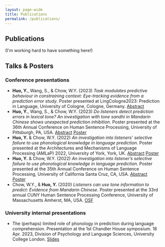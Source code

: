 ```yaml
---
layout: page-wide
title: Publications
permalink: /publications/
---
```


## Publications

(I'm working hard to have something here!)

## Talks & Posters

### Conference presentations

- **Huo, Y.**, Wang, S., & Chow, W.Y. (2023) *Task modulates predictive behaviour in constraining context: Eye-tracking evidence from a prediction error study*. Poster presented at LingCologne2023: Prediction in Language, University of Cologne, Cologne, Germany. <a href="https://lingcologne.uni-koeln.de/e-book-of-abstracts/huo-et-al-task-modulates-predictive-behaviour-in-constraining-context-eye-tracking-evidence-from-a-prediction-error-study" target="_blank">Abstract</a>
- **Huo, Y.**, Wang, S., & Chow, W.Y. (2023) *Do listeners detect prediction errors in lexical tone? An investigation with tone sandhi in Mandarin Chinese shows unexpected prediction inhibition*. Poster presented at the 36th Annual Conference on Human Sentence Processing, University of Pittsburgh, PA, USA. <a href="https://d3ijlhudpq9yjw.cloudfront.net/d35861e0-2177-4ff1-9a8d-9b9c1c7aee93.pdf" target="_blank">Abstract</a> <a href="https://virtual.oxfordabstracts.com/#/event/3615/submission/71" target="_blank">Poster</a>
- **Huo, Y.** & Chow, W.Y. (2022) *An investigation into listeners’ selective failure to use phonological knowledge in language prediction*. Poster presented at the Architectures and Mechanisms of Language Processing (AMLaP) 2022, University of York, York, UK. <a href="https://d3ijlhudpq9yjw.cloudfront.net/4ee77ec0-d1e1-423b-b7c5-118c1227142e.pdf" target="_blank">Abstract</a> <a href="https://virtual.oxfordabstracts.com/#/event/3067/submission/153" target="_blank">Poster</a>
- **Huo, Y.** & Chow, W.Y. (2022) *An investigation into listener’s selective failure to use phonological knowledge in language prediction*. Poster presented at the 35th Annual Conference on Human Sentence Processing, University of California Santa Cruz, CA, USA. <a href="https://d3ijlhudpq9yjw.cloudfront.net/1db92353-1224-4548-bbd4-c4a57e33e973.pdf" target="_blank">Abstract</a> <a href="https://virtual.oxfordabstracts.com/#/event/public/2562/submission/120" target="_blank">Poster</a>
- Chow, W.Y., & **Huo, Y.** (2020) *Listeners can use tone information to predict: Evidence from Mandarin Chinese*. Poster presented at the 33rd annual CUNY Human Sentence Processing Conference, University of Massachusetts Amherst, MA, USA. <a href="https://osf.io/6ckb5/" target="_blank">OSF</a>

### University internal presentations

- The (perhaps) limited role of phonology in prediction during language comprehension. Presentation at the 1st Chandler House symposium. 18 Apr. 2023, Division of Psychology and Language Sciences, University College London. <a href="https://yiling-huo.github.io/chsymposium23-slides/" target="_blank">Slides</a>